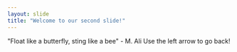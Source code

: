 ```yaml
---
layout: slide
title: "Welcome to our second slide!"
---
```

"Float like a butterfly, sting like a bee" - M. Ali
Use the left arrow to go back!
